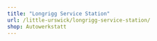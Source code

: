 ```yaml
---
title: "Longrigg Service Station"
url: /little-urswick/longrigg-service-station/
shop: Autowerkstatt
---
```


